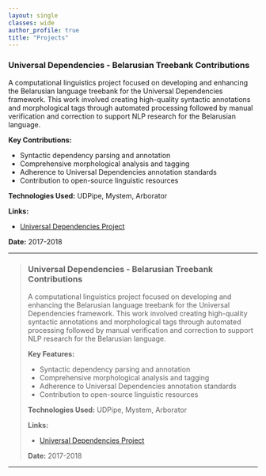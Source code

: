 ```yaml
---
layout: single
classes: wide
author_profile: true
title: "Projects"
---
```


### Universal Dependencies - Belarusian Treebank Contributions

A computational linguistics project focused on developing and enhancing the Belarusian language treebank for the Universal Dependencies framework. This work involved creating high-quality syntactic annotations and morphological tags through automated processing followed by manual verification and correction to support NLP research for the Belarusian language.

**Key Contributions:**
- Syntactic dependency parsing and annotation
- Comprehensive morphological analysis and tagging 
- Adherence to Universal Dependencies annotation standards
- Contribution to open-source linguistic resources

**Technologies Used:** UDPipe, Mystem, Arborator

**Links:**
- [Universal Dependencies Project](https://universaldependencies.org/)

**Date:** 2017-2018

---

> ### Universal Dependencies - Belarusian Treebank Contributions
> 
> A computational linguistics project focused on developing and enhancing the Belarusian language treebank for the Universal Dependencies framework. This work involved creating high-quality syntactic annotations and morphological tags through automated processing followed by manual verification and correction to support NLP research for the Belarusian language.
> 
> **Key Features:**
> - Syntactic dependency parsing and annotation
> - Comprehensive morphological analysis and tagging
> - Adherence to Universal Dependencies annotation standards
> - Contribution to open-source linguistic resources
> 
> **Technologies Used:** UDPipe, Mystem, Arborator
> 
> **Links:**
> - [Universal Dependencies Project](https://universaldependencies.org/)
> 
> **Date:** 2017-2018

---
